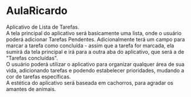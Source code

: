 # AulaRicardo

Aplicativo de Lista de Tarefas. <br>
  A tela principal do aplicativo será basicamente uma lista, onde o usuário poderá adicionar Tarefas Pendentes. Adicionalmente terá um campo para marcar a tarefa como concluída - assim que a tarefa for marcada, ela sumirá da tela principal e irá para a outra aba do aplicativo, que será a de "Tarefas concluídas". <br>
  O usuário poderá utilizar o aplicativo para organizar qualquer área de sua vida, adicionando tarefas e podendo estabelecer prioridades, mudando a cor de tarefas específicas. <br>
  A estética do aplicativo será baseada em cachorros, para agradar os amantes de animais.
  
